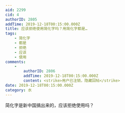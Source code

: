 ```yaml
---
aid: 2299
cid: 4
authorID: 2805
addTime: 2019-12-18T00:15:00.000Z
title: 应该拒绝使用简化字吗？用简化字都是…
tags:
    - 简化字
    - 都是
    - 拒绝
    - 应该
    - 使用
comments:
    -
        authorID: 2806
        addTime: 2019-12-18T00:15:00.000Z
        content: <strike>用户已注销，隐藏回帖</strike>
date: 2019-12-18T00:15:00.000Z
category: 水
---
```


简化字是新中国搞出来的，应该拒绝使用吗？

